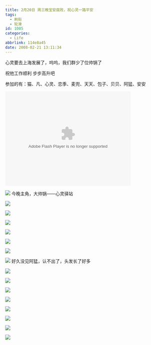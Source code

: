 ```yaml
---
title: 2月20日 周三晚宝安腐败，祝心灵一路平安
tags:
  - 刷街
  - 轮滑
id: 1005
categories:
  - Life
abbrlink: 114e8a45
date: 2008-02-21 13:11:34
---
```


心灵要去上海发展了，呜呜，我们群少了位帅锅了

祝他工作顺利 步步高升吧

参加的有：猫、凡、心灵、恋季、麦兜、天天、包子、贝贝、阿猛、安安

<object classid="clsid:D27CDB6E-AE6D-11cf-96B8-444553540000" codebase="http://download.macromedia.com/pub/shockwave/cabs/flash/swflash.cab#version=6,0,29,0" width="400" height="300"><param name="movie" value="http://www.56.com/n_v139_/c37_/16_/15_/ruller66_/120608313488_/353370_/0_/31216287.swf"><param name="quality" value="high"><param name="play" value="true"><embed src="http://www.56.com/n_v139_/c37_/16_/15_/ruller66_/120608313488_/353370_/0_/31216287.swf" quality="high" pluginspage="http://www.macromedia.com/go/getflashplayer" type="application/x-shockwave-flash" width="400" height="300" play="true"></embed></object>
<!--more-->
![](/images/2008/02/21_130544_9351.jpg)
今晚主角，大帅锅——心灵驿站

![](/images/2008/02/21_130843_9353.jpg)

![](/images/2008/02/21_130902_9354.jpg)

![](/images/2008/02/21_130909_9355.jpg)

![](/images/2008/02/21_130914_9356.jpg)

![](/images/2008/02/21_130924_9357.jpg)

![](/images/2008/02/21_130929_9358.jpg)

![](/images/2008/02/21_130935_9359.jpg)
好久没见阿猛，认不出了，头发长了好多

![](/images/2008/02/21_131026_9360.jpg)

![](/images/2008/02/21_131031_9361.jpg)

![](/images/2008/02/21_131039_9363.jpg)

![](/images/2008/02/21_131043_9364.jpg)

![](/images/2008/02/21_131051_9365.jpg)

![](/images/2008/02/21_131058_9366.jpg)

![](/images/2008/02/21_131102_9367.jpg)

![](/images/2008/02/21_131106_9368.jpg)